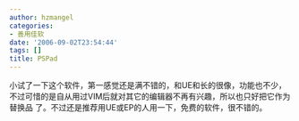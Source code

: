```yaml
---
author: hzmangel
categories:
- 善用佳软
date: '2006-09-02T23:54:44'
tags: []
title: PSPad
---
```

小试了一下这个软件，第一感觉还是满不错的，和UE和长的很像，功能也不少，不过可惜的是自从用过VIM后就对其它的编辑器不再有兴趣，所以也只好把它作为替换品
了。不过还是推荐用UE或EP的人用一下，免费的软件，很不错的。
